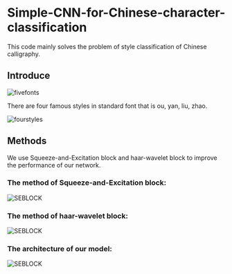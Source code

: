 # Simple-CNN-for-Chinese-character-classification
This code mainly solves the problem of style classification of Chinese calligraphy.

Introduce
----------

![fivefonts](https://github.com/MingtaoGuo/Simple-CNN-for-Chinese-character-classification/raw/master/IMGS/fivefonts.jpg)

There are four famous styles in standard font that is ou, yan, liu, zhao.

![fourstyles](https://github.com/MingtaoGuo/Simple-CNN-for-Chinese-character-classification/raw/master/IMGS/fourstyles.jpg)

Methods
---------
We use Squeeze-and-Excitation block and haar-wavelet block to improve the performance of our network.

### The method of Squeeze-and-Excitation block:
![SEBLOCK](https://github.com/MingtaoGuo/Simple-CNN-for-Chinese-character-classification/raw/master/IMGS/seblock.jpg)
### The method of haar-wavelet block:
![SEBLOCK](https://github.com/MingtaoGuo/Simple-CNN-for-Chinese-character-classification/raw/master/IMGS/haarwavelet.jpg)
### The architecture of our model:
![SEBLOCK](https://github.com/MingtaoGuo/Simple-CNN-for-Chinese-character-classification/raw/master/IMGS/network.jpg)
